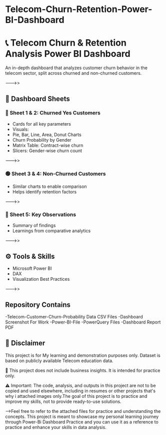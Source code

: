# Telecom-Churn-Retention-Power-BI-Dashboard

# 📞 Telecom Churn & Retention Analysis Power BI Dashboard

An in-depth dashboard that analyzes customer churn behavior in the telecom sector, split across churned and non-churned customers.

--->>

## 📂 Dashboard Sheets

### 🔴 Sheet 1 & 2: Churned Yes Customers

  - Cards for all key parameters
  - Visuals:
  - Pie, Bar, Line, Area, Donut Charts
  - Churn Probability by Gender
  - Matrix Table: Contract-wise churn
  - Slicers: Gender-wise churn count

--->>

### 🟢 Sheet 3 & 4: Non-Churned Customers

- Similar charts to enable comparison
- Helps identify retention factors

--->>

### 📝 Sheet 5: Key Observations

- Summary of findings
- Learnings from comparative analytics

--->>

## ⚙ Tools & Skills

- Microsoft Power BI
- DAX
- Visualization Best Practices

--->>

## Repository Contains
  -Telecom-Customer-Churn-Probability Data CSV Files
  -Dashboard Screenshot For Work 
  -Power-BI-File
  -PowerQuery Files
  -Dashboard Report PDF

## 📌 Disclaimer
This project is for My learning and demonstration purposes only. Dataset is based on publicly available Telecom education data.

📎 This project does not include business insights. It is intended for practice only.

⚠️ Important: The code, analysis, and outputs in this project are not to be copied and used elsewhere, including in resumes or other projects that's why i attached images only.The goal of this project is to practice and improve my skills, not to provide ready-to-use solutions.

-->Feel free to refer to the attached files for practice and understanding the concepts. This project is meant to showcase my personal learning journey through Power-Bi Dashboard Practice and you can use it as a reference to practice and enhance your skills in data analysis.
